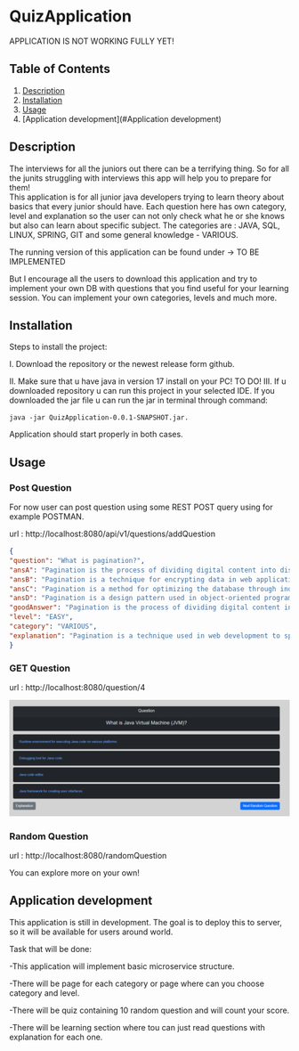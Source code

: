 # QuizApplication

APPLICATION IS NOT WORKING FULLY YET!

## Table of Contents

1. [Description](#description)
2. [Installation](#installation)
3. [Usage](#usage)
4. [Application development](#Application development)

## Description

The interviews for all the juniors out there can be a terrifying thing. So for all the junits 
struggling with interviews this app will help you to prepare for them!  
This application is for all junior java developers trying to learn theory about basics that every 
junior should have. Each question here has own category, level and explanation so the user can 
not only check what he or she knows but also can learn about specific subject. The categories 
are : JAVA, SQL, LINUX, SPRING, GIT and some general knowledge - VARIOUS.

The running version of this application can be found under -> TO BE IMPLEMENTED 

But I encourage all the users to download this application and try to implement your own DB with 
questions that you find useful for your learning session. You can implement your own categories, 
levels and much more. 

## Installation

Steps to install the project:

I. Download the repository or the newest release form github.

II. Make sure that u have java in version 17 install on your PC!
TO DO!
III. If u downloaded repository u can run this project in your selected IDE. If you downloaded the jar file u can run the jar in terminal through command:
```
java -jar QuizApplication-0.0.1-SNAPSHOT.jar. 
```

Application should start properly in both cases.

## Usage

### Post Question
For now user can post question using some REST POST query using for example POSTMAN. 

url : http://localhost:8080/api/v1/questions/addQuestion

```json
{
"question": "What is pagination?",
"ansA": "Pagination is the process of dividing digital content into discrete pages.",
"ansB": "Pagination is a technique for encrypting data in web applications.",
"ansC": "Pagination is a method for optimizing the database through indexing.",
"ansD": "Pagination is a design pattern used in object-oriented programming.",
"goodAnswer": "Pagination is the process of dividing digital content into discrete pages.",
"level": "EASY",
"category": "VARIOUS",
"explanation": "Pagination is a technique used in web development to split content into separate pages, improving user navigation and reducing loading times. It is crucial for enhancing the usability and performance of websites or applications that handle large datasets or content. You can read more searching for codewords like 'web pagination best practices', 'implementing pagination', or 'pagination user experience'."
}
```

### GET Question  

url : http://localhost:8080/question/4

![img.png](get.png)

### Random Question

url : http://localhost:8080/randomQuestion



You can explore more on your own!

## Application development
This application is still in development. The goal is to deploy this to server, so it will be 
available for users around world.

Task that will be done:

-This application will implement basic microservice structure.

-There will be page for each category or page where can you choose category and level.

-There will be quiz containing 10 random question and will count your score. 

-There will be learning section where tou can just read questions with explanation for each one.



